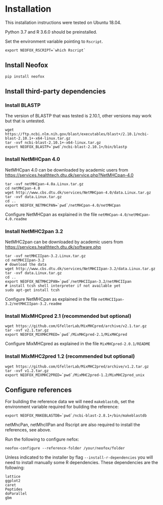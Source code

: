 # Installation

This installation instructions were tested on Ubuntu 18.04.

Python 3.7 and R 3.6.0 should be preinstalled.

Set the environment variable pointing to `Rscript`.
```
export NEOFOX_RSCRIPT=`which Rscript`
```

## Install Neofox

```
pip install neofox
```

## Install third-party dependencies

### Install BLASTP

The version of BLASTP that was tested is 2.10.1, other versions may work but that is untested.
```
wget https://ftp.ncbi.nlm.nih.gov/blast/executables/blast+/2.10.1/ncbi-blast-2.10.1+-x64-linux.tar.gz
tar -xvf ncbi-blast-2.10.1+-x64-linux.tar.gz
export NEOFOX_BLASTP=`pwd`/ncbi-blast-2.10.1+/bin/blastp
```

### Install NetMHCpan 4.0

NetMHCpan 4.0 can be downloaded by academic users from https://services.healthtech.dtu.dk/service.php?NetMHCpan-4.0

```
tar -xvf netMHCpan-4.0a.Linux.tar.gz
cd netMHCpan-4.0
wget http://www.cbs.dtu.dk/services/NetMHCpan-4.0/data.Linux.tar.gz
tar -xvf data.Linux.tar.gz
cd ..
export NEOFOX_NETMHCPAN=`pwd`/netMHCpan-4.0/netMHCpan
```

Configure NetMHCpan as explained in the file `netMHCpan-4.0/netMHCpan-4.0.readme`


### Install NetMHC2pan 3.2

NetMHC2pan can be downloaded by academic users from https://services.healthtech.dtu.dk/software.php

```
tar -xvf netMHCIIpan-3.2.Linux.tar.gz
cd netMHCIIpan-3.2
# download the data
wget http://www.cbs.dtu.dk/services/NetMHCIIpan-3.2/data.Linux.tar.gz
tar -xvf data.Linux.tar.gz
cd ..
export NEOFOX_NETMHC2PAN=`pwd`/netMHCIIpan-3.2/netMHCIIpan
# install tcsh shell interpreter if not available yet
sudo apt-get install tcsh
```

Configure NetMHCpan as explained in the file `netMHCIIpan-3.2/netMHCIIpan-3.2.readme`
         

### Install MixMHCpred 2.1 (recommended but optional)

```
wget https://github.com/GfellerLab/MixMHCpred/archive/v2.1.tar.gz
tar -xvf v2.1.tar.gz
export NEOFOX_MIXMHCPRED=`pwd`/MixMHCpred-2.1/MixMHCpred
```

Configure MixMHCpred as explained in the file `MixMHCpred-2.0.1/README`

### Install MixMHC2pred 1.2 (recommended but optional)
```
wget https://github.com/GfellerLab/MixMHC2pred/archive/v1.2.tar.gz
tar -xvf v1.2.tar.gz
export NEOFOX_MIXMHC2PRED=`pwd`/MixMHC2pred-1.2/MixMHC2pred_unix
```

## Configure references

For building the reference data we will need `makeblastdb`, set the environment variable required for building the reference:

```
export NEOFOX_MAKEBLASTDB=`pwd`/ncbi-blast-2.8.1+/bin/makeblastdb
```

netMhcPan, netMhcIIPan and Rscript are also required to install the references, see above.

Run the following to configure nefox:
```
neofox-configure --reference-folder /your/neofox/folder
```

Unless indicated to the installer by flag `--install-r-dependencies` you will need to install manually some R dependencies. These dependencies are the following:
```
lattice
ggplot2
caret
Peptides
doParallel
gbm
```